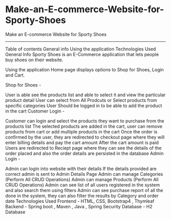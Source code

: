# Make-an-E-commerce-Website-for-Sporty-Shoes
Make an E-commerce Website for Sporty Shoes
_____________________________________________
Table of contents
General info
Using the application
Technologies Used
General Info
Sporty Shoes is an E-Commerce application that lets people buy shoes on their website.

Using the application
Home page displays options to Shop for Shoes, Login and Cart.

Shop for Shoes -

User is able see the products list and able to select it and view the particular product detail
User can select from All Prodcuts or Select products from specific categories
User Should be logged in to be able to add the product in the cart
Customer Login -

Customer can login and select the products they want to purchase from the products list
The selected products are added in the cart, user can remove products from cart or add multiple products in the cart
Once the order is confirmed by the user, they are redirected to checkout page where they will enter billing details and pay the cart amount
After the cart amount is paid Users are redirected to Reciept page where they can see the details of the order placed and also the order details are persisted in the database
Admin Login -

Admin can login into website with their details
If the details provided are correct admin is sent to Admin Details Page
Admin can manage Categories (Perform All CRUD Operations)
Admin can manage Products (Perform All CRUD Operations)
Admin can see list of all users registered in the system and also search them using filters
Admin can see purchase report of all the done in the system, they can also filter the results by Category and order date
Technologies Used
Frontend - HTML, CSS, Bootstrap4 , Thymleaf
Backend - Spring boot , Maven , Java , Spring Security
Database - H2 Database
